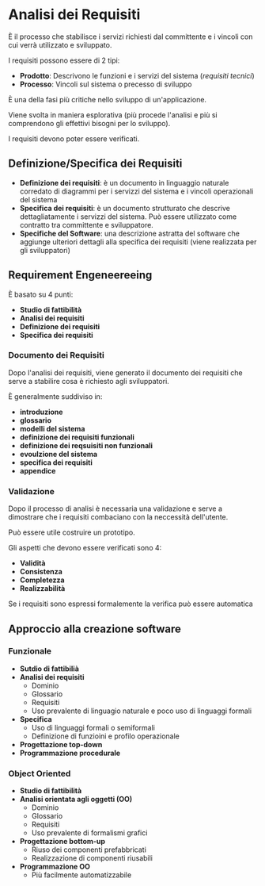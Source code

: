 # Analisi dei Requisiti

È il processo che stabilisce i servizi richiesti dal committente e i vincoli con cui verrà utilizzato e sviluppato.

I requisiti possono essere di 2 tipi:

* **Prodotto**: Descrivono le funzioni e i servizi del sistema (_requisiti tecnici_)
* **Processo**: Vincoli sul sistema o precesso di sviluppo

È una della fasi più critiche nello sviluppo di un'applicazione. 

Viene svolta in maniera esplorativa (più procede l'analisi e più si comprendono gli effettivi bisogni per lo sviluppo).

I requisiti devono poter essere verificati.



## Definizione/Specifica dei Requisiti

* **Definizione dei requisiti**: è un documento in linguaggio naturale corredato di diagrammi per i servizzi del sistema e i vincoli operazionali del sistema
* **Specifica dei requisiti**: è un documento strutturato che descrive dettagliatamente i servizzi del sistema. Può essere utilizzato come contratto tra committente e sviluppatore.
* **Specifiche del Software**: una descrizione astratta del software che aggiunge ulteriori dettagli alla specifica dei requisiti (viene realizzata per gli sviluppatori)



## Requirement Engeneereeing 

È basato su 4 punti:

* **Studio di fattibilità**
* **Analisi dei requisiti**
* **Definizione dei requisiti**
* **Specifica dei requisiti**



### Documento dei Requisiti

Dopo l'analisi dei requisiti, viene generato il documento dei requisiti che serve a stabilire cosa è richiesto agli sviluppatori.

È generalmente suddiviso in:

* **introduzione**
* **glossario**
* **modelli del sistema**
* **definizione dei requisiti funzionali**
* **definizione dei reqsuisiti non funzionali**
* **evoulzione del sistema**
* **specifica dei requisiti**
* **appendice**



### Validazione

Dopo il processo di analisi è necessaria una validazione e serve a dimostrare che i requisiti combaciano con la neccessità dell'utente.

Può essere utile costruire un prototipo.

Gli aspetti che devono essere verificati sono 4:

* **Validità**
* **Consistenza**
* **Completezza**
* **Realizzabilità**

Se i requisiti sono espressi formalemente la verifica può essere automatica



## Approccio alla creazione software

### Funzionale

* **Sutdio di fattibilià**
* **Analisi dei requisiti**
  * Dominio
  * Glossario
  * Requisiti
  * Uso prevalente di linguagio naturale e poco uso di linguaggi formali
* **Specifica**
  * Uso di linguaggi formali o semiformali
  * Definizione di funzioini e profilo operazionale
* **Progettazione top-down**
* **Programmazione procedurale**



### Object Oriented

* **Studio di fattibilità**
* **Analisi orientata agli oggetti (OO)**
  * Dominio
  * Glossario
  * Requisiti
  * Uso prevalente di formalismi grafici
* **Progettazione bottom-up**
  * Riuso dei componenti prefabbricati
  * Realizzazione di componenti riusabili
* **Programmazione OO**
  * Più facilmente automatizzabile

